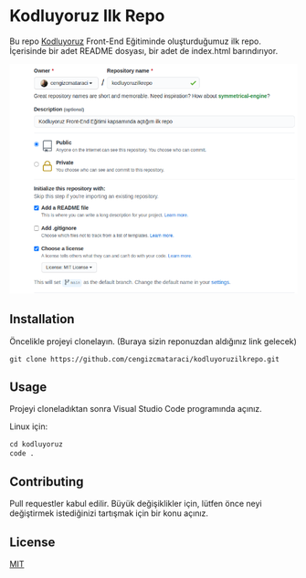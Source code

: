 # Kodluyoruz Ilk Repo

Bu repo [Kodluyoruz](https://www.kodluyoruz.org) Front-End Eğitiminde oluşturduğumuz ilk repo. İçerisinde bir adet README dosyası, bir adet de index.html barındırıyor.

![Kodluyoruz Logo](https://github.com/Kodluyoruz/taskforce/raw/main/git/odev1/figures/github.png)



## Installation

Öncelikle projeyi clonelayın. (Buraya sizin reponuzdan aldığınız link gelecek)

````
git clone https://github.com/cengizcmataraci/kodluyoruzilkrepo.git
````

## Usage

Projeyi cloneladıktan sonra Visual Studio Code programında açınız.

Linux için:

```
cd kodluyoruz
code .
```

## Contributing

Pull requestler kabul edilir. Büyük değişiklikler için, lütfen önce neyi değiştirmek istediğinizi tartışmak için bir konu açınız.

## License

[MIT](https://choosealicense.com/licenses/mit/)



